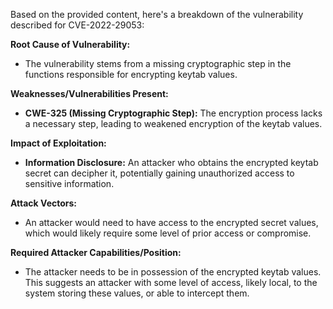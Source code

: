 Based on the provided content, here's a breakdown of the vulnerability described for CVE-2022-29053:

**Root Cause of Vulnerability:**
- The vulnerability stems from a missing cryptographic step in the functions responsible for encrypting keytab values.

**Weaknesses/Vulnerabilities Present:**
- **CWE-325 (Missing Cryptographic Step):** The encryption process lacks a necessary step, leading to weakened encryption of the keytab values.

**Impact of Exploitation:**
- **Information Disclosure:** An attacker who obtains the encrypted keytab secret can decipher it, potentially gaining unauthorized access to sensitive information.

**Attack Vectors:**
- An attacker would need to have access to the encrypted secret values, which would likely require some level of prior access or compromise.

**Required Attacker Capabilities/Position:**
- The attacker needs to be in possession of the encrypted keytab values. This suggests an attacker with some level of access, likely local, to the system storing these values, or able to intercept them.